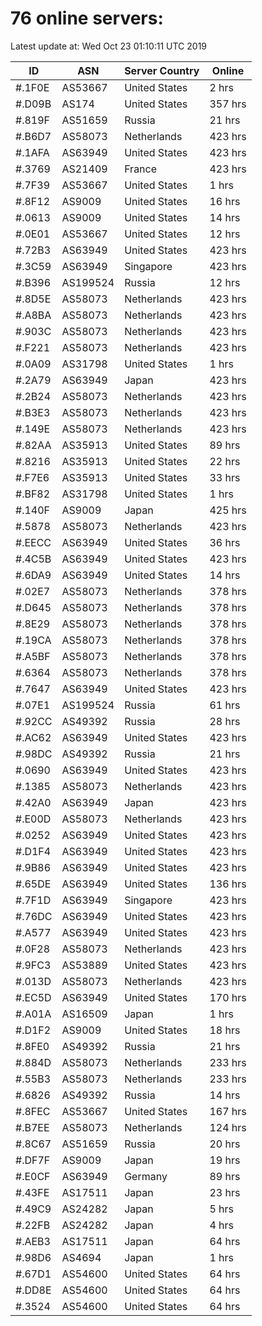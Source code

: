 # 76 online servers:

Latest update at: Wed Oct 23 01:10:11 UTC 2019

| ID | ASN | Server Country | Online |
| -- | --- | -------------- | ------ |
| #.1F0E | AS53667 | United States | 2 hrs |
| #.D09B | AS174 | United States | 357 hrs |
| #.819F | AS51659 | Russia | 21 hrs |
| #.B6D7 | AS58073 | Netherlands | 423 hrs |
| #.1AFA | AS63949 | United States | 423 hrs |
| #.3769 | AS21409 | France | 423 hrs |
| #.7F39 | AS53667 | United States | 1 hrs |
| #.8F12 | AS9009 | United States | 16 hrs |
| #.0613 | AS9009 | United States | 14 hrs |
| #.0E01 | AS53667 | United States | 12 hrs |
| #.72B3 | AS63949 | United States | 423 hrs |
| #.3C59 | AS63949 | Singapore | 423 hrs |
| #.B396 | AS199524 | Russia | 12 hrs |
| #.8D5E | AS58073 | Netherlands | 423 hrs |
| #.A8BA | AS58073 | Netherlands | 423 hrs |
| #.903C | AS58073 | Netherlands | 423 hrs |
| #.F221 | AS58073 | Netherlands | 423 hrs |
| #.0A09 | AS31798 | United States | 1 hrs |
| #.2A79 | AS63949 | Japan | 423 hrs |
| #.2B24 | AS58073 | Netherlands | 423 hrs |
| #.B3E3 | AS58073 | Netherlands | 423 hrs |
| #.149E | AS58073 | Netherlands | 423 hrs |
| #.82AA | AS35913 | United States | 89 hrs |
| #.8216 | AS35913 | United States | 22 hrs |
| #.F7E6 | AS35913 | United States | 33 hrs |
| #.BF82 | AS31798 | United States | 1 hrs |
| #.140F | AS9009 | Japan | 425 hrs |
| #.5878 | AS58073 | Netherlands | 423 hrs |
| #.EECC | AS63949 | United States | 36 hrs |
| #.4C5B | AS63949 | United States | 423 hrs |
| #.6DA9 | AS63949 | United States | 14 hrs |
| #.02E7 | AS58073 | Netherlands | 378 hrs |
| #.D645 | AS58073 | Netherlands | 378 hrs |
| #.8E29 | AS58073 | Netherlands | 378 hrs |
| #.19CA | AS58073 | Netherlands | 378 hrs |
| #.A5BF | AS58073 | Netherlands | 378 hrs |
| #.6364 | AS58073 | Netherlands | 378 hrs |
| #.7647 | AS63949 | United States | 423 hrs |
| #.07E1 | AS199524 | Russia | 61 hrs |
| #.92CC | AS49392 | Russia | 28 hrs |
| #.AC62 | AS63949 | United States | 423 hrs |
| #.98DC | AS49392 | Russia | 21 hrs |
| #.0690 | AS63949 | United States | 423 hrs |
| #.1385 | AS58073 | Netherlands | 423 hrs |
| #.42A0 | AS63949 | Japan | 423 hrs |
| #.E00D | AS58073 | Netherlands | 423 hrs |
| #.0252 | AS63949 | United States | 423 hrs |
| #.D1F4 | AS63949 | United States | 423 hrs |
| #.9B86 | AS63949 | United States | 423 hrs |
| #.65DE | AS63949 | United States | 136 hrs |
| #.7F1D | AS63949 | Singapore | 423 hrs |
| #.76DC | AS63949 | United States | 423 hrs |
| #.A577 | AS63949 | United States | 423 hrs |
| #.0F28 | AS58073 | Netherlands | 423 hrs |
| #.9FC3 | AS53889 | United States | 423 hrs |
| #.013D | AS58073 | Netherlands | 423 hrs |
| #.EC5D | AS63949 | United States | 170 hrs |
| #.A01A | AS16509 | Japan | 1 hrs |
| #.D1F2 | AS9009 | United States | 18 hrs |
| #.8FE0 | AS49392 | Russia | 21 hrs |
| #.884D | AS58073 | Netherlands | 233 hrs |
| #.55B3 | AS58073 | Netherlands | 233 hrs |
| #.6826 | AS49392 | Russia | 14 hrs |
| #.8FEC | AS53667 | United States | 167 hrs |
| #.B7EE | AS58073 | Netherlands | 124 hrs |
| #.8C67 | AS51659 | Russia | 20 hrs |
| #.DF7F | AS9009 | Japan | 19 hrs |
| #.E0CF | AS63949 | Germany | 89 hrs |
| #.43FE | AS17511 | Japan | 23 hrs |
| #.49C9 | AS24282 | Japan | 5 hrs |
| #.22FB | AS24282 | Japan | 4 hrs |
| #.AEB3 | AS17511 | Japan | 64 hrs |
| #.98D6 | AS4694 | Japan | 1 hrs |
| #.67D1 | AS54600 | United States | 64 hrs |
| #.DD8E | AS54600 | United States | 64 hrs |
| #.3524 | AS54600 | United States | 64 hrs |

